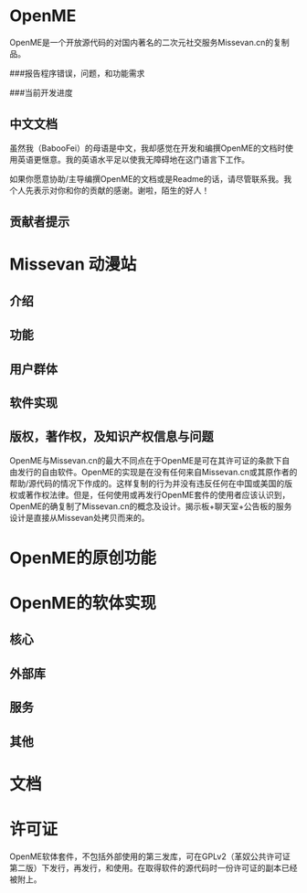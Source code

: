 OpenME
======

OpenME是一个开放源代码的对国内著名的二次元社交服务Missevan.cn的复制品。

###报告程序错误，问题，和功能需求

###当前开发进度

中文文档
------

虽然我（BabooFei）的母语是中文，我却感觉在开发和编撰OpenME的文档时使用英语更惬意。我的英语水平足以使我无障碍地在这门语言下工作。

如果你愿意协助/主导编撰OpenME的文档或是Readme的话，请尽管联系我。我个人先表示对你和你的贡献的感谢。谢啦，陌生的好人！

贡献者提示
------

Missevan 动漫站
======

介绍
------

功能
------

用户群体
------

软件实现
------

版权，著作权，及知识产权信息与问题
------

OpenME与Missevan.cn的最大不同点在于OpenME是可在其许可证的条款下自由发行的自由软件。OpenME的实现是在没有任何来自Missevan.cn或其原作者的帮助/源代码的情况下作成的。这样复制的行为并没有违反任何在中国或美国的版权或著作权法律。但是，任何使用或再发行OpenME套件的使用者应该认识到，OpenME的确复制了Missevan.cn的概念及设计。揭示板+聊天室+公告板的服务设计是直接从Missevan处拷贝而来的。

OpenME的原创功能
======

OpenME的软体实现
======

核心
------

外部库
------

服务
------

其他
------

文档
======

许可证
======

OpenME软体套件，不包括外部使用的第三发库，可在GPLv2（革奴公共许可证第二版）下发行，再发行，和使用。在取得软件的源代码时一份许可证的副本已经被附上。



